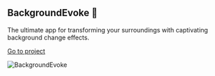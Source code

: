## BackgroundEvoke 🎨
The ultimate app for transforming your surroundings with captivating background change effects.

[Go to project](https://km-js.github.io/background-evoke/)

![BackgroundEvoke](https://dev-to-uploads.s3.amazonaws.com/uploads/articles/5opzjnpfi67f8axrdkqy.png)
